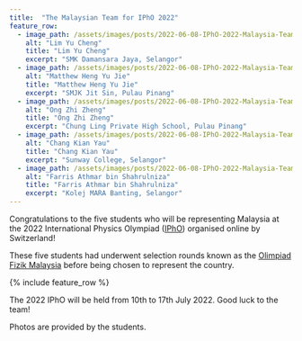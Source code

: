```yaml
---
title:  "The Malaysian Team for IPhO 2022"
feature_row:
  - image_path: /assets/images/posts/2022-06-08-IPhO-2022-Malaysia-Team/lim-yu-cheng.jpg
    alt: "Lim Yu Cheng"
    title: "Lim Yu Cheng"
    excerpt: "SMK Damansara Jaya, Selangor"
  - image_path: /assets/images/posts/2022-06-08-IPhO-2022-Malaysia-Team/matthew.jpg
    alt: "Matthew Heng Yu Jie"
    title: "Matthew Heng Yu Jie"
    excerpt: "SMJK Jit Sin, Pulau Pinang"
  - image_path: /assets/images/posts/2022-06-08-IPhO-2022-Malaysia-Team/ong-zhi-zheng.jpg
    alt: "Ong Zhi Zheng"
    title: "Ong Zhi Zheng"
    excerpt: "Chung Ling Private High School, Pulau Pinang"
  - image_path: /assets/images/posts/2022-06-08-IPhO-2022-Malaysia-Team/chang-kian-yau.jpg
    alt: "Chang Kian Yau"
    title: "Chang Kian Yau"
    excerpt: "Sunway College, Selangor"
  - image_path: /assets/images/posts/2022-06-08-IPhO-2022-Malaysia-Team/farris-athmar.jpg
    alt: "Farris Athmar bin Shahrulniza"
    title: "Farris Athmar bin Shahrulniza"
    excerpt: "Kolej MARA Banting, Selangor"
---
```


Congratulations to the five students who will be representing Malaysia at the 2022 International Physics Olympiad ([IPhO](https://www.ipho-new.org/)) organised online by Switzerland!

These five students had underwent selection rounds known as the [Olimpiad Fizik Malaysia](/ipho) before being chosen to represent the country.

{% include feature_row %}

The 2022 IPhO will be held from 10th to 17th July 2022. Good luck to the team!

Photos are provided by the students.